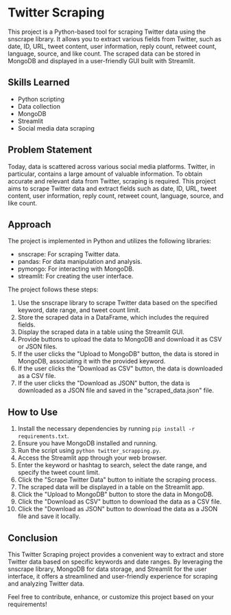 # Twitter Scraping

This project is a Python-based tool for scraping Twitter data using the snscrape library. It allows you to extract various fields from Twitter, such as date, ID, URL, tweet content, user information, reply count, retweet count, language, source, and like count. The scraped data can be stored in MongoDB and displayed in a user-friendly GUI built with Streamlit.

## Skills Learned

- Python scripting
- Data collection
- MongoDB
- Streamlit
- Social media data scraping

## Problem Statement

Today, data is scattered across various social media platforms. Twitter, in particular, contains a large amount of valuable information. To obtain accurate and relevant data from Twitter, scraping is required. This project aims to scrape Twitter data and extract fields such as date, ID, URL, tweet content, user information, reply count, retweet count, language, source, and like count.

## Approach

The project is implemented in Python and utilizes the following libraries:

- snscrape: For scraping Twitter data.
- pandas: For data manipulation and analysis.
- pymongo: For interacting with MongoDB.
- streamlit: For creating the user interface.

The project follows these steps:

1. Use the snscrape library to scrape Twitter data based on the specified keyword, date range, and tweet count limit.
2. Store the scraped data in a DataFrame, which includes the required fields.
3. Display the scraped data in a table using the Streamlit GUI.
4. Provide buttons to upload the data to MongoDB and download it as CSV or JSON files.
5. If the user clicks the "Upload to MongoDB" button, the data is stored in MongoDB, associating it with the provided keyword.
6. If the user clicks the "Download as CSV" button, the data is downloaded as a CSV file.
7. If the user clicks the "Download as JSON" button, the data is downloaded as a JSON file and saved in the "scraped_data.json" file.

## How to Use

1. Install the necessary dependencies by running `pip install -r requirements.txt`.
2. Ensure you have MongoDB installed and running.
3. Run the script using `python twitter_scrapping.py`.
4. Access the Streamlit app through your web browser.
5. Enter the keyword or hashtag to search, select the date range, and specify the tweet count limit.
6. Click the "Scrape Twitter Data" button to initiate the scraping process.
7. The scraped data will be displayed in a table on the Streamlit app.
8. Click the "Upload to MongoDB" button to store the data in MongoDB.
9. Click the "Download as CSV" button to download the data as a CSV file.
10. Click the "Download as JSON" button to download the data as a JSON file and save it locally.

## Conclusion

This Twitter Scraping project provides a convenient way to extract and store Twitter data based on specific keywords and date ranges. By leveraging the snscrape library, MongoDB for data storage, and Streamlit for the user interface, it offers a streamlined and user-friendly experience for scraping and analyzing Twitter data.

Feel free to contribute, enhance, or customize this project based on your requirements!

